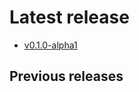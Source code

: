 # Latest release

- [v0.1.0-alpha1](https://github.com/rajtilakjee/SignLink/releases/tag/v0.1.0-alpha1)

## Previous releases